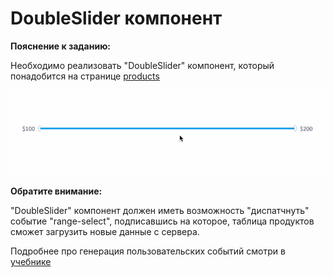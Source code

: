 # DoubleSlider компонент 
  
**Пояснение к заданию:**

Необходимо реализовать "DoubleSlider" компонент, который понадобится на странице 
[products](https://course-js.javascript.ru/products)

!["DoubleSlider"](./public/double-slider.gif)

**Обратите внимание:** 

"DoubleSlider" компонент должен иметь возможность "диспатчнуть" событие
"range-select", подписавшись на которое, таблица продуктов сможет загрузить
новые данные с сервера.

Подробнее про генерация пользовательских событий смотри в [учебнике](https://learn.javascript.ru/dispatch-events)
